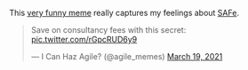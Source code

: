 This [very funny meme](https://twitter.com/agile_memes/status/1372868915236278273)
really captures my feelings about [SAFe](https://scaledagileframework.com/).

<blockquote class="twitter-tweet"><p lang="en" dir="ltr">Save on consultancy fees with this secret: <a href="https://t.co/rGpcRUD6y9">pic.twitter.com/rGpcRUD6y9</a></p>&mdash; I Can Haz Agile? (@agile_memes) <a href="https://twitter.com/agile_memes/status/1372868915236278273?ref_src=twsrc%5Etfw">March 19, 2021</a></blockquote> <script async src="https://platform.twitter.com/widgets.js" charset="utf-8"></script>
